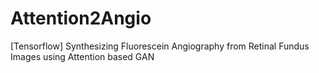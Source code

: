 # Attention2Angio
[Tensorflow] Synthesizing Fluorescein Angiography from Retinal Fundus Images using Attention based GAN
